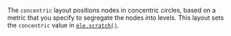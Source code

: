 The `concentric` layout positions nodes in concentric circles, based on a metric that you specify to segregate the nodes into levels.  This layout sets the `concentric` value in [`ele.scratch()`](#ele.scratch).
